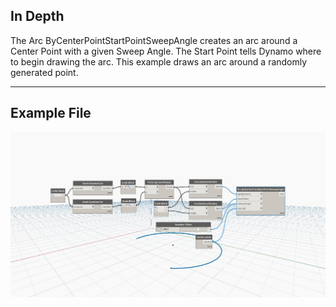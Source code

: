 ## In Depth
The Arc ByCenterPointStartPointSweepAngle creates an arc around a Center Point with a given Sweep Angle. The Start Point tells Dynamo where to begin drawing the arc. This example draws an arc around a randomly generated point.
___
## Example File

![ByCenterPointStartPointSweepAngle](./Autodesk.DesignScript.Geometry.Arc.ByCenterPointStartPointSweepAngle_img.jpg)

